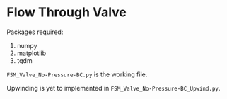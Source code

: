 # Flow Through Valve

Packages required:

1. numpy
2. matplotlib
3. tqdm

`FSM_Valve_No-Pressure-BC.py` is the working file.

Upwinding is yet to implemented in `FSM_Valve_No-Pressure-BC_Upwind.py`.

